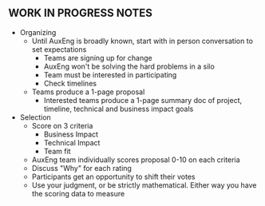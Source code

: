 ## WORK IN PROGRESS NOTES
- Organizing
    - Until AuxEng is broadly known, start with in person conversation to set expectations
        - Teams are signing up for change
        - AuxEng won't be solving the hard problems in a silo
        - Team must be interested in participating
        - Check timelines
    - Teams produce a 1-page proposal
        - Interested teams produce a 1-page summary doc of project, timeline, technical and business impact goals
- Selection
    - Score on 3 criteria
        - Business Impact
        - Technical Impact
        - Team fit
    - AuxEng team individually scores proposal 0-10 on each criteria
    - Discuss "Why" for each rating
    - Participants get an opportunity to shift their votes
    - Use your judgment, or be strictly mathematical. Either way you have the scoring data to measure